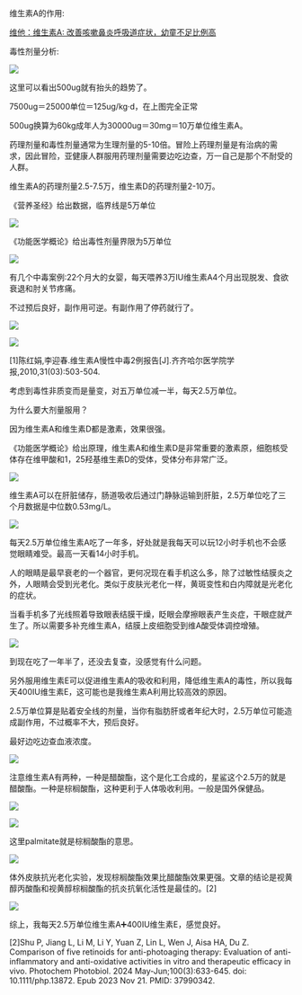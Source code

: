 维生素A的作用:

[维他：维生素A: 改善咳嗽鼻炎呼吸道症状，幼童不足比例高](https://zhuanlan.zhihu.com/p/566974264?utm_psn=1820544658218029056)

毒性剂量分析:

![](https://picx.zhimg.com/v2-f21f760f78fe57085378c6342c7dc902_720w.jpg?source=d16d100b)

这里可以看出500ug就有抬头的趋势了。

7500ug＝25000单位＝125ug/kg·d，在上图完全正常

500ug换算为60kg成年人为30000ug＝30mg＝10万单位维生素A。

药理剂量和毒性剂量通常为生理剂量的5-10倍。冒险上药理剂量是有治病的需求，因此冒险，亚健康人群服用药理剂量需要边吃边查，万一自己是那个不耐受的人群。

维生素A的药理剂量2.5-7.5万，维生素D的药理剂量2-10万。

《营养圣经》给出数据，临界线是5万单位

![](https://pic1.zhimg.com/v2-a582a9f0072a12f7af7ab0f4c2613c2f_720w.jpg?source=d16d100b)

《功能医学概论》给出毒性剂量界限为5万单位

![](https://picx.zhimg.com/v2-c7dcde1a6f2cacd94f4f1fcbddfaadb7_720w.jpg?source=d16d100b)

有几个中毒案例:22个月大的女婴，每天喂养3万IU维生素A4个月出现脱发、食欲衰退和肘关节疼痛。

不过预后良好，副作用可逆。有副作用了停药就行了。

![](https://pic1.zhimg.com/v2-8c1f0d77589d492fadb2577d68a30283_720w.jpg?source=d16d100b)




![](https://picx.zhimg.com/v2-d6db0421e5c67be020914b288b0496b8_720w.jpg?source=d16d100b)

[1]陈红娟,李迎春.维生素A慢性中毒2例报告[J].齐齐哈尔医学院学报,2010,31(03):503-504.

考虑到毒性非质变而是量变，对五万单位减一半，每天2.5万单位。

为什么要大剂量服用？

因为维生素A和维生素D都是激素，效果很强。

《功能医学概论》给出原理，维生素A和维生素D是非常重要的激素原，细胞核受体存在维甲酸和1，25羟基维生素D的受体，受体分布非常广泛。

![](https://pic1.zhimg.com/v2-50bd7716b4ad2caaa17d868d1666e763_720w.jpg?source=d16d100b)

维生素A可以在肝脏储存，肠道吸收后通过门静脉运输到肝脏，2.5万单位吃了三个月数据是中位数0.53mg/L。




![](https://picx.zhimg.com/v2-9f4b8b4bf719abedcbe4bf612ac9b43f_720w.jpg?source=d16d100b)




每天2.5万单位维生素A吃了一年多，好处就是我每天可以玩12小时手机也不会感觉眼睛难受。最高一天看14小时手机。

人的眼睛是最早衰老的一个器官，更何况现在看手机这么多，除了过敏性结膜炎之外，人眼睛会受到光老化。类似于皮肤光老化一样，黄斑变性和白内障就是光老化的症状。

当看手机多了光线照着导致眼表结膜干燥，眨眼会摩擦眼表产生炎症，干眼症就产生了。所以需要多补充维生素A，结膜上皮细胞受到维A酸受体调控增殖。

![](https://pica.zhimg.com/v2-7f3a47f90557c5e797a8dc8422a93ab8_720w.jpg?source=d16d100b)

到现在吃了一年半了，还没去复查，没感觉有什么问题。

另外服用维生素E可以促进维生素A的吸收和利用，降低维生素A的毒性，所以我每天400IU维生素E，这可能也是我维生素A利用比较高效的原因。

2.5万单位算是贴着安全线的剂量，当你有脂肪肝或者年纪大时，2.5万单位可能造成副作用，不过概率不大，预后良好。

最好边吃边查血液浓度。

![](https://picx.zhimg.com/v2-c1f2507b65ae2ff8a858c367fc5e28eb_720w.jpg?source=d16d100b)

注意维生素A有两种，一种是醋酸酯，这个是化工合成的，星鲨这个2.5万的就是醋酸酯。一种是棕榈酸酯，这种更利于人体吸收利用。一般是国外保健品。

![](https://pica.zhimg.com/v2-4d4aa460b0e0fc31877b86ae3f5c3546_720w.jpg?source=d16d100b)




![](https://pic1.zhimg.com/v2-0ddfd1eb9c5912dec10582bf82997ba1_720w.jpg?source=d16d100b)

这里palmitate就是棕榈酸酯的意思。

![](https://picx.zhimg.com/v2-154c8e75b18c7f3b6154f190f52da92a_720w.jpg?source=d16d100b)

体外皮肤抗光老化实验，发现棕榈酸酯效果比醋酸酯效果更强。文章的结论是视黄醇丙酸酯和视黄醇棕榈酸酯的抗炎抗氧化活性是最佳的。[2]

![](https://pic1.zhimg.com/v2-ae7c92ee5a13380893e643cef37c5ef8_720w.jpg?source=d16d100b)




综上，我每天2.5万单位维生素A➕400IU维生素E，感觉良好。

[2]Shu P, Jiang L, Li M, Li Y, Yuan Z, Lin L, Wen J, Aisa HA, Du Z. Comparison of five retinoids for anti-photoaging therapy: Evaluation of anti-inflammatory and anti-oxidative activities in vitro and therapeutic efficacy in vivo. Photochem Photobiol. 2024 May-Jun;100(3):633-645. doi: 10.1111/php.13872. Epub 2023 Nov 21. PMID: 37990342.
